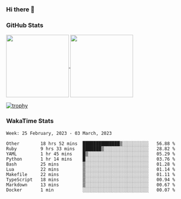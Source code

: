 ### Hi there 👋

### GitHub Stats

<a href="https://github.com/anuraghazra/github-readme-stats">
  <img align="center" height="170px" src="https://github-readme-stats.vercel.app/api/top-langs/?username=tksfjt1024&layout=compact&count_private=true&show_icons=true&show_icons=true&theme=graywhite" />
</a>
<a href="https://github.com/anuraghazra/github-readme-stats">
  <img align="center" height="170px" src="https://github-readme-stats.vercel.app/api?username=tksfjt1024&count_private=true&show_icons=true&show_icons=true&theme=graywhite" />
</a>

[![trophy](https://github-profile-trophy.vercel.app/?username=tksfjt1024)](https://github.com/ryo-ma/github-profile-trophy)

### WakaTime Stats

<!--START_SECTION:waka-->
```text
Week: 25 February, 2023 - 03 March, 2023

Other        18 hrs 52 mins  ██████████████▒░░░░░░░░░░   56.88 % 
Ruby         9 hrs 33 mins   ███████▒░░░░░░░░░░░░░░░░░   28.82 % 
YAML         1 hr 45 mins    █▒░░░░░░░░░░░░░░░░░░░░░░░   05.29 % 
Python       1 hr 14 mins    █░░░░░░░░░░░░░░░░░░░░░░░░   03.76 % 
Bash         25 mins         ▒░░░░░░░░░░░░░░░░░░░░░░░░   01.28 % 
Lua          22 mins         ▒░░░░░░░░░░░░░░░░░░░░░░░░   01.14 % 
Makefile     22 mins         ▒░░░░░░░░░░░░░░░░░░░░░░░░   01.11 % 
TypeScript   18 mins         ▒░░░░░░░░░░░░░░░░░░░░░░░░   00.94 % 
Markdown     13 mins         ▒░░░░░░░░░░░░░░░░░░░░░░░░   00.67 % 
Docker       1 min           ░░░░░░░░░░░░░░░░░░░░░░░░░   00.07 % 
```
<!--END_SECTION:waka-->
